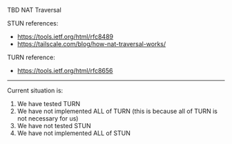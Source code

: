 TBD NAT Traversal

STUN references:

* https://tools.ietf.org/html/rfc8489
* https://tailscale.com/blog/how-nat-traversal-works/

TURN reference:

* https://tools.ietf.org/html/rfc8656

---

Current situation is:

1. We have tested TURN
2. We have not implemented ALL of TURN (this is because all of TURN is not necessary for us)
3. We have not tested STUN
4. We have not implemented ALL of STUN